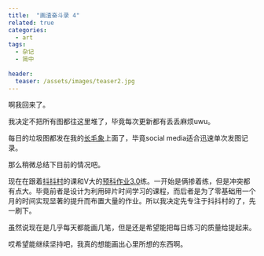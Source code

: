 ```yaml
---
title:  "画渣奋斗录 4"
related: true
categories: 
  - art
tags: 
  - 杂记
  - 简中
  
header:
  teaser: /assets/images/teaser2.jpg
---
```


啊我回来了。

我决定不把所有图都往这里堆了，毕竟每次更新都有丢丢麻烦uwu。

每日的垃圾图都发在我的[长毛象](https://o3o.ca/web/accounts/34376)上面了，毕竟social media适合迅速单次发图记录。

那么稍微总结下目前的情况吧。

现在在跟着[抖抖村](https://youtu.be/HsIPAkSrbCI?t=590)的课和V大的[预科作业3.0](https://mp.weixin.qq.com/mp/appmsgalbum?__biz=MjM5NDMyMjM1OA==&action=getalbum&album_id=1407895776768098305&subscene=159&subscene=&scenenote=https%3A%2F%2Fmp.weixin.qq.com%2Fs%2FqasZipi1drj21ozGbuH1-w#wechat_redirect)练。一开始是俩掺着练，但是冲突都有点大。毕竟前者是设计为利用碎片时间学习的课程，而后者是为了零基础用一个月的时间实现显著的提升而布置大量的作业。所以我决定先专注于抖抖村的了，先一刷下。

虽然说现在是几乎每天都能画几笔，但是还是希望能把每日练习的质量给提起来。

哎希望能继续坚持吧，我真的想能画出心里所想的东西啊。
